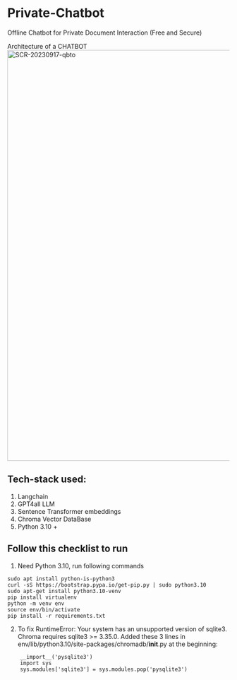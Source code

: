# Private-Chatbot
Offline Chatbot for Private Document Interaction (Free and Secure)

Architecture of a CHATBOT
<img width="930" alt="SCR-20230917-qbto" src="https://github.com/abidsaudagar/Private-Chatbot/assets/20873579/e9c34bae-b697-4f11-b332-886ae298bc2b">

## Tech-stack used:
1. Langchain
2. GPT4all LLM
3. Sentence Transformer embeddings
3. Chroma Vector DataBase
4. Python 3.10 +

## Follow this checklist to run

1. Need Python 3.10, run following commands
```
sudo apt install python-is-python3
curl -sS https://bootstrap.pypa.io/get-pip.py | sudo python3.10
sudo apt-get install python3.10-venv
pip install virtualenv
python -m venv env
source env/bin/activate
pip install -r requirements.txt
```
2. To fix RuntimeError: Your system has an unsupported version of sqlite3. Chroma requires sqlite3 >= 3.35.0. Added these 3 lines in env/lib/python3.10/site-packages/chromadb/__init__.py at the beginning:
```
    __import__('pysqlite3')
    import sys
    sys.modules['sqlite3'] = sys.modules.pop('pysqlite3')
```